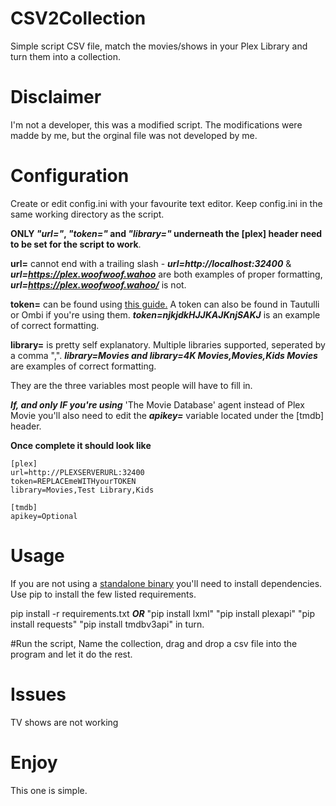 # CSV2Collection
Simple script CSV file, match the movies/shows
in your Plex Library and turn them into a collection.


# Disclaimer
I'm not a developer, this was a modified script. The modifications were madde by me, but the orginal file was not developed by me.

# Configuration
Create or edit config.ini with your favourite text editor. Keep config.ini in the same working directory as the script. 

**ONLY _"url="_, _"token="_ and _"library="_ underneath the [plex] header need to be set for the script to work**.

**url=** cannot end with a trailing slash - _**url=http://localhost:32400**_ & _**url=https://plex.woofwoof.wahoo**_ are both 
examples of proper formatting, _**url=https://plex.woofwoof.wahoo/**_ is not.

**token=** can be found using [this guide.](https://support.plex.tv/articles/204059436-finding-an-authentication-token-x-plex-token/)
A token can also be found in Tautulli or Ombi if you're using them. _**token=njkjdkHJJKAJKnjSAKJ**_ is an example of correct formatting.

**library=** is pretty self explanatory. Multiple libraries supported, seperated by a comma ",". _**library=Movies and library=4K Movies,Movies,Kids Movies**_ are examples of correct formatting.

They are the three variables most people will have to fill in.

**_If, and only IF you're using_** 'The Movie Database' agent instead of Plex Movie you'll also need to edit the _**apikey=**_ variable
located under the [tmdb] header.

**Once complete it should look like**

    [plex]
    url=http://PLEXSERVERURL:32400
    token=REPLACEmeWITHyourTOKEN
    library=Movies,Test Library,Kids

    [tmdb]
    apikey=Optional

# Usage
If you are not using a [standalone binary](https://github.com/deva5610/IMDBList2PlexCollection/releases/) you'll need to install dependencies. Use pip to install the few listed requirements.

pip install -r requirements.txt **_OR_** "pip install lxml" "pip install plexapi" "pip install requests" "pip install tmdbv3api" in turn.

#Run the script, Name the collection, drag and drop a csv file into the program and let it do the rest.



# Issues
TV shows are not working

# Enjoy
This one is simple.
